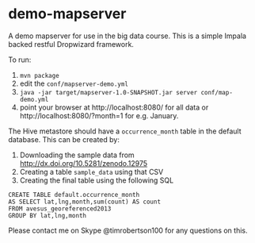 demo-mapserver
==============

A demo mapserver for use in the big data course.  This is a simple Impala backed restful Dropwizard framework.

To run:
  1. ```mvn package``` 
  2. edit the ```conf/mapserver-demo.yml```
  3. ```java -jar target/mapserver-1.0-SNAPSHOT.jar server conf/map-demo.yml```
  4. point your browser at http://localhost:8080/ for all data or http://localhost:8080/?month=1 for e.g. January.

The Hive metastore should have a ```occurrence_month``` table in the default database.  This can be created by:
  1. Downloading the sample data from http://dx.doi.org/10.5281/zenodo.12975
  2. Creating a table ```sample_data``` using that CSV
  3. Creating the final table using the following SQL

```
CREATE TABLE default.occurrence_month 
AS SELECT lat,lng,month,sum(count) AS count 
FROM avesus_georeferenced2013
GROUP BY lat,lng,month
```

Please contact me on Skype @timrobertson100 for any questions on this.
